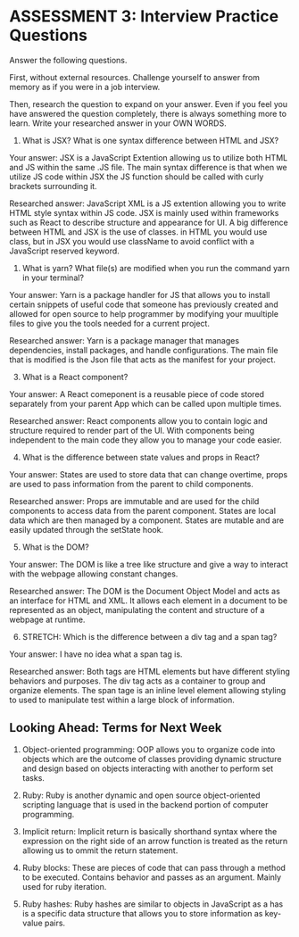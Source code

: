 # ASSESSMENT 3: Interview Practice Questions

Answer the following questions.

First, without external resources. Challenge yourself to answer from memory as if you were in a job interview.

Then, research the question to expand on your answer. Even if you feel you have answered the question completely, there is always something more to learn. Write your researched answer in your OWN WORDS.

1. What is JSX? What is one syntax difference between HTML and JSX?

Your answer: JSX is a JavaScript Extention allowing us to utilize both HTML and JS within the same .JS file. The main syntax difference is that when we utilize JS code within JSX the JS function should be called with curly brackets surrounding it. 

Researched answer: JavaScript XML is a JS extention allowing you to write HTML style syntax within JS code. JSX is mainly used within frameworks such as React to describe structure and appearance for UI. A big difference between HTML and JSX is the use of classes. in HTML you would use class, but in JSX you would use className to avoid conflict with a JavaScript reserved keyword.

1. What is yarn? What file(s) are modified when you run the command yarn in your terminal?

Your answer: Yarn is a package handler for JS that allows you to install certain snippets of useful code that someone has previously created and allowed for open source to help programmer by modifying your muultiple files to give you the tools needed for a current project.

Researched answer: Yarn is a package manager that manages dependencies, install packages, and handle configurations.  The main file that is modified is the Json file that acts as the manifest for your project.

3. What is a React component?

Your answer: A React comeponent is a reusable piece of code stored separately from your parent App which can be called upon multiple times. 

Researched answer: React components allow you to contain logic and structure required to render part of the UI. With components being independent to the main code they allow you to manage your code easier.

4. What is the difference between state values and props in React?

Your answer: States are used to store data that can change overtime, props are used to pass information from the parent to child components.

Researched answer: Props are immutable and are used for the child components to access data from the parent component. States are local data which are then managed by a component. States are mutable and are easily updated through the setState hook. 

5. What is the DOM?

Your answer:  The DOM is like a tree like structure and give a way to interact with the webpage allowing constant changes. 

Researched answer: The DOM is the Document Object Model and acts as an interface for HTML and XML. It allows each element in a document to be represented as an object, manipulating the content and structure of a webpage at runtime. 

6. STRETCH: Which is the difference between a div tag and a span tag?

Your answer: I have no idea what a span tag is.

Researched answer: Both tags are HTML elements but have different styling behaviors and purposes. The div tag acts as a container to group and organize elements. The span tage is an inline level element allowing styling to used to manipulate test within a large block of information. 

## Looking Ahead: Terms for Next Week

1. Object-oriented programming: OOP allows you to organize code into objects which are the outcome of classes providing dynamic structure and design based on objects interacting with another to perform set tasks. 

2. Ruby: Ruby is another dynamic and open source object-oriented scripting language that is used in the backend portion of computer programming. 

3. Implicit return: Implicit return is basically shorthand syntax where the expression on the right side of an arrow function is treated as the return allowing us to ommit the return statement. 

4. Ruby blocks: These are pieces of code that can pass through a method to be executed. Contains behavior and passes as an argument. Mainly used for ruby iteration. 

5. Ruby hashes: Ruby hashes are similar to objects in JavaScript as a has is a specific data structure that allows you to store information as key-value pairs.

